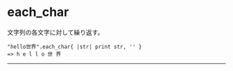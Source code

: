# each_char
文字列の各文字に対して繰り返す。
~~~
"hello世界".each_char{ |str| print str, '' }
=> h e l l o 世 界
~~~
***
